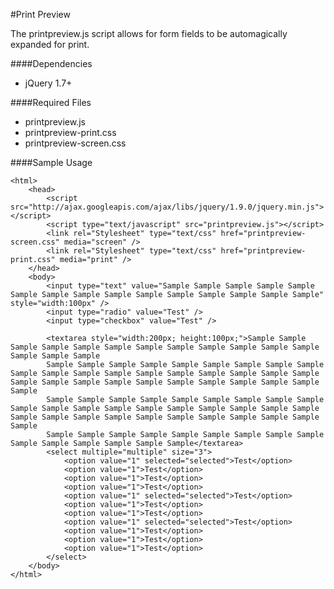 #Print Preview

The printpreview.js script allows for form fields to be automagically expanded for print.

####Dependencies

- jQuery 1.7+

####Required Files

- printpreview.js
- printpreview-print.css
- printpreview-screen.css

####Sample Usage

    <html>
        <head>
            <script src="http://ajax.googleapis.com/ajax/libs/jquery/1.9.0/jquery.min.js"></script>
            <script type="text/javascript" src="printpreview.js"></script>
            <link rel="Stylesheet" type="text/css" href="printpreview-screen.css" media="screen" />
            <link rel="Stylesheet" type="text/css" href="printpreview-print.css" media="print" />
        </head>
        <body>
            <input type="text" value="Sample Sample Sample Sample Sample Sample Sample Sample Sample Sample Sample Sample Sample Sample Sample" style="width:100px" />
            <input type="radio" value="Test" />
            <input type="checkbox" value="Test" />
            
            <textarea style="width:200px; height:100px;">Sample Sample Sample Sample Sample Sample Sample Sample Sample Sample Sample Sample Sample Sample Sample
            Sample Sample Sample Sample Sample Sample Sample Sample Sample Sample Sample Sample Sample Sample Sample Sample Sample Sample Sample Sample Sample Sample Sample Sample Sample Sample Sample Sample Sample Sample
            Sample Sample Sample Sample Sample Sample Sample Sample Sample Sample Sample Sample Sample Sample Sample Sample Sample Sample Sample Sample Sample Sample Sample Sample Sample Sample Sample Sample Sample Sample
            Sample Sample Sample Sample Sample Sample Sample Sample Sample Sample Sample Sample Sample Sample Sample</textarea>
            <select multiple="multiple" size="3">
                <option value="1" selected="selected">Test</option>
                <option value="1">Test</option>
                <option value="1">Test</option>
                <option value="1">Test</option>
                <option value="1" selected="selected">Test</option>
                <option value="1">Test</option>
                <option value="1">Test</option>
                <option value="1" selected="selected">Test</option>
                <option value="1">Test</option>
                <option value="1">Test</option>
                <option value="1">Test</option>
            </select>
        </body>
    </html>

